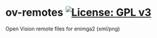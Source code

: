 ov-remotes [![License: GPL v3](https://img.shields.io/badge/License-GPLv3-blue.svg)](https://www.gnu.org/licenses/gpl-3.0)
==========
Open Vision remote files for enimga2 (xml/png)
